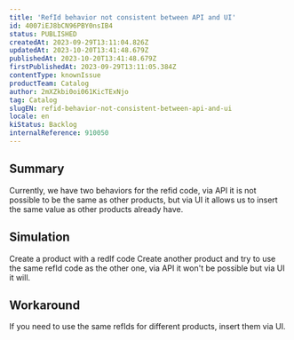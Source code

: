 ```yaml
---
title: 'RefId behavior not consistent between API and UI'
id: 4007iEJ8bCN96PBY0nsIB4
status: PUBLISHED
createdAt: 2023-09-29T13:11:04.826Z
updatedAt: 2023-10-20T13:41:48.679Z
publishedAt: 2023-10-20T13:41:48.679Z
firstPublishedAt: 2023-09-29T13:11:05.384Z
contentType: knownIssue
productTeam: Catalog
author: 2mXZkbi0oi061KicTExNjo
tag: Catalog
slugEN: refid-behavior-not-consistent-between-api-and-ui
locale: en
kiStatus: Backlog
internalReference: 910050
---
```


## Summary



Currently, we have two behaviors for the refid code, via API it is not possible to be the same as other products, but via UI it allows us to insert the same value as other products already have.


##

## Simulation



Create a product with a redIf code
Create another product and try to use the same refId code as the other one, via API it won't be possible but via UI it will.


##

## Workaround



If you need to use the same refIds for different products, insert them via UI.





